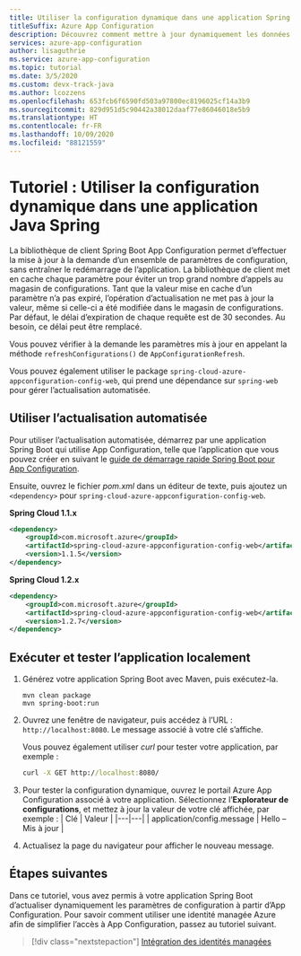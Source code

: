 ```yaml
---
title: Utiliser la configuration dynamique dans une application Spring Boot
titleSuffix: Azure App Configuration
description: Découvrez comment mettre à jour dynamiquement les données de configuration pour les applications Spring Boot.
services: azure-app-configuration
author: lisaguthrie
ms.service: azure-app-configuration
ms.topic: tutorial
ms.date: 3/5/2020
ms.custom: devx-track-java
ms.author: lcozzens
ms.openlocfilehash: 653fcb6f6590fd503a97800ec8196025cf14a3b9
ms.sourcegitcommit: 829d951d5c90442a38012daaf77e86046018e5b9
ms.translationtype: HT
ms.contentlocale: fr-FR
ms.lasthandoff: 10/09/2020
ms.locfileid: "88121559"
---
```

# <a name="tutorial-use-dynamic-configuration-in-a-java-spring-app"></a>Tutoriel : Utiliser la configuration dynamique dans une application Java Spring

La bibliothèque de client Spring Boot App Configuration permet d’effectuer la mise à jour à la demande d’un ensemble de paramètres de configuration, sans entraîner le redémarrage de l’application. La bibliothèque de client met en cache chaque paramètre pour éviter un trop grand nombre d’appels au magasin de configurations. Tant que la valeur mise en cache d’un paramètre n’a pas expiré, l’opération d’actualisation ne met pas à jour la valeur, même si celle-ci a été modifiée dans le magasin de configurations. Par défaut, le délai d’expiration de chaque requête est de 30 secondes. Au besoin, ce délai peut être remplacé.

Vous pouvez vérifier à la demande les paramètres mis à jour en appelant la méthode `refreshConfigurations()` de `AppConfigurationRefresh`.

Vous pouvez également utiliser le package `spring-cloud-azure-appconfiguration-config-web`, qui prend une dépendance sur `spring-web` pour gérer l’actualisation automatisée.

## <a name="use-automated-refresh"></a>Utiliser l’actualisation automatisée

Pour utiliser l’actualisation automatisée, démarrez par une application Spring Boot qui utilise App Configuration, telle que l’application que vous pouvez créer en suivant le [guide de démarrage rapide Spring Boot pour App Configuration](quickstart-java-spring-app.md).

Ensuite, ouvrez le fichier *pom.xml* dans un éditeur de texte, puis ajoutez un `<dependency>` pour `spring-cloud-azure-appconfiguration-config-web`.

**Spring Cloud 1.1.x**

```xml
<dependency>
    <groupId>com.microsoft.azure</groupId>
    <artifactId>spring-cloud-azure-appconfiguration-config-web</artifactId>
    <version>1.1.5</version>
</dependency>
```

**Spring Cloud 1.2.x**

```xml
<dependency>
    <groupId>com.microsoft.azure</groupId>
    <artifactId>spring-cloud-azure-appconfiguration-config-web</artifactId>
    <version>1.2.7</version>
</dependency>
```

## <a name="run-and-test-the-app-locally"></a>Exécuter et tester l’application localement

1. Générez votre application Spring Boot avec Maven, puis exécutez-la.

    ```shell
    mvn clean package
    mvn spring-boot:run
    ```

1. Ouvrez une fenêtre de navigateur, puis accédez à l’URL : `http://localhost:8080`.  Le message associé à votre clé s’affiche. 

    Vous pouvez également utiliser *curl* pour tester votre application, par exemple : 
    
    ```cmd
    curl -X GET http://localhost:8080/
    ```

1. Pour tester la configuration dynamique, ouvrez le portail Azure App Configuration associé à votre application. Sélectionnez l’**Explorateur de configurations**, et mettez à jour la valeur de votre clé affichée, par exemple :
    | Clé | Valeur |
    |---|---|
    | application/config.message | Hello – Mis à jour |

1. Actualisez la page du navigateur pour afficher le nouveau message.

## <a name="next-steps"></a>Étapes suivantes

Dans ce tutoriel, vous avez permis à votre application Spring Boot d’actualiser dynamiquement les paramètres de configuration à partir d’App Configuration. Pour savoir comment utiliser une identité managée Azure afin de simplifier l’accès à App Configuration, passez au tutoriel suivant.

> [!div class="nextstepaction"]
> [Intégration des identités managées](./howto-integrate-azure-managed-service-identity.md)
